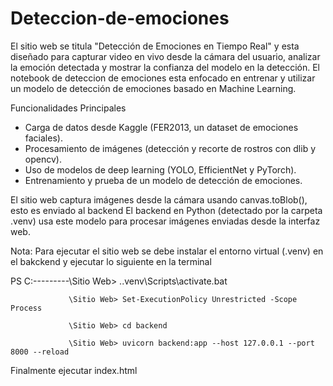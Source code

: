 # Deteccion-de-emociones
El sitio web se titula "Detección de Emociones en Tiempo Real" y esta diseñado para capturar video en vivo desde la cámara del usuario, analizar la emoción detectada y mostrar la confianza del modelo en la detección.
El notebook de deteccion de emociones esta enfocado en entrenar y utilizar un modelo de detección de emociones basado en Machine Learning. 

Funcionalidades Principales
- Carga de datos desde Kaggle (FER2013, un dataset de emociones faciales).
- Procesamiento de imágenes (detección y recorte de rostros con dlib y opencv).
- Uso de modelos de deep learning (YOLO, EfficientNet y PyTorch).
- Entrenamiento y prueba de un modelo de detección de emociones.

El sitio web captura imágenes desde la cámara usando canvas.toBlob(), esto es enviado al backend
El backend en Python (detectado por la carpeta .venv) usa este modelo para procesar imágenes enviadas desde la interfaz web.

Nota: Para ejecutar el sitio web se debe instalar el entorno virtual (.venv) en el bakckend y ejecutar lo siguiente en la terminal 

PS C:\---\---\---\Sitio Web> .\.venv\Scripts\activate.bat

                 \Sitio Web> Set-ExecutionPolicy Unrestricted -Scope Process
                 
                 \Sitio Web> cd backend
                 
                 \Sitio Web> uvicorn backend:app --host 127.0.0.1 --port 8000 --reload
                 
Finalmente ejecutar index.html 
